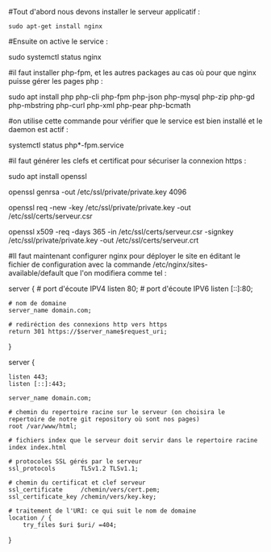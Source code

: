 #Tout d'abord nous devons installer le serveur applicatif :
```
sudo apt-get install nginx
```
#Ensuite on active le service :

sudo systemctl status nginx

#il faut installer php-fpm, et les autres packages au cas où pour que nginx puisse gérer les pages php :

sudo apt install php php-cli php-fpm php-json php-mysql php-zip php-gd  php-mbstring php-curl php-xml php-pear php-bcmath

#on utilise cette commande pour vérifier que le service est bien installé et le daemon est actif :

systemctl status php*-fpm.service

#il faut générer les clefs et certificat pour sécuriser la connexion https :

sudo apt install openssl

openssl genrsa -out /etc/ssl/private/private.key 4096

openssl req -new -key /etc/ssl/private/private.key -out /etc/ssl/certs/serveur.csr

openssl x509 -req -days 365 -in /etc/ssl/certs/serveur.csr -signkey /etc/ssl/private/private.key -out /etc/ssl/certs/serveur.crt

#Il faut maintenant configurer nginx pour déployer le site en éditant le fichier de configuration avec la commande  /etc/nginx/sites-available/default que l'on modifiera comme tel :

server {
    # port d'écoute IPV4
    listen 80;
    # port d'écoute IPV6
    listen [::]:80;

    # nom de domaine
    server_name domain.com;

    # rediréction des connexions http vers https
    return 301 https://$server_name$request_uri;
}

server {

    listen 443;
    listen [::]:443;

    server_name domain.com;

    # chemin du repertoire racine sur le serveur (on choisira le repertoire de notre git repository où sont nos pages)
    root /var/www/html;

    # fichiers index que le serveur doit servir dans le repertoire racine
    index index.html

    # protocoles SSL gérés par le serveur
    ssl_protocols       TLSv1.2 TLSv1.1;

    # chemin du certificat et clef serveur
    ssl_certificate     /chemin/vers/cert.pem;
    ssl_certificate_key /chemin/vers/key.key;

    # traitement de l'URI: ce qui suit le nom de domaine
    location / {
        try_files $uri $uri/ =404;
}

